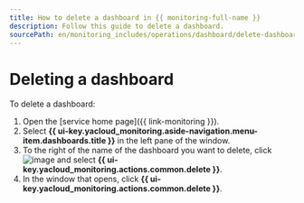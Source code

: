 ```yaml
---
title: How to delete a dashboard in {{ monitoring-full-name }}
description: Follow this guide to delete a dashboard.
sourcePath: en/monitoring_includes/operations/dashboard/delete-dashboard.md
---
```


# Deleting a dashboard

To delete a dashboard:

1. Open the [service home page]({{ link-monitoring }}).
1. Select **{{ ui-key.yacloud_monitoring.aside-navigation.menu-item.dashboards.title }}** in the left pane of the window.
1. To the right of the name of the dashboard you want to delete, click ![image](../../../_assets/console-icons/ellipsis.svg) and select **{{ ui-key.yacloud_monitoring.actions.common.delete }}**.
1. In the window that opens, click **{{ ui-key.yacloud_monitoring.actions.common.delete }}**.
